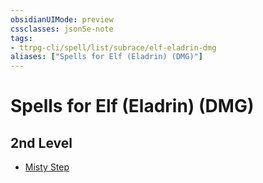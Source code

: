 ```yaml
---
obsidianUIMode: preview
cssclasses: json5e-note
tags:
- ttrpg-cli/spell/list/subrace/elf-eladrin-dmg
aliases: ["Spells for Elf (Eladrin) (DMG)"]
---
```

# Spells for Elf (Eladrin) (DMG)

## 2nd Level

- [Misty Step](Misc%20Files/CLI/compendium/spells/misty-step-xphb.md "XPHB")